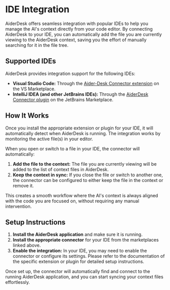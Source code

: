 # IDE Integration

AiderDesk offers seamless integration with popular IDEs to help you manage the AI's context directly from your code editor. By connecting AiderDesk to your IDE, you can automatically add the file you are currently viewing to the AiderDesk context, saving you the effort of manually searching for it in the file tree.

## Supported IDEs

AiderDesk provides integration support for the following IDEs:

-   **Visual Studio Code:** Through the [Aider-Desk Connector extension](https://marketplace.visualstudio.com/items?itemName=hotovo-sk.aider-desk-connector) on the VS Marketplace.
-   **IntelliJ IDEA (and other JetBrains IDEs):** Through the [AiderDesk Connector plugin](https://plugins.jetbrains.com/plugin/26313-aiderdesk-connector) on the JetBrains Marketplace.

## How It Works

Once you install the appropriate extension or plugin for your IDE, it will automatically detect when AiderDesk is running. The integration works by monitoring the active file(s) in your editor.

When you open or switch to a file in your IDE, the connector will automatically:

1.  **Add the file to the context:** The file you are currently viewing will be added to the list of context files in AiderDesk.
2.  **Keep the context in sync:** If you close the file or switch to another one, the connector can be configured to either keep the file in the context or remove it.

This creates a smooth workflow where the AI's context is always aligned with the code you are focused on, without requiring any manual intervention.

## Setup Instructions

1.  **Install the AiderDesk application** and make sure it is running.
2.  **Install the appropriate connector** for your IDE from the marketplaces linked above.
3.  **Enable the integration:** In your IDE, you may need to enable the connector or configure its settings. Please refer to the documentation of the specific extension or plugin for detailed setup instructions.

Once set up, the connector will automatically find and connect to the running AiderDesk application, and you can start syncing your context files effortlessly.
